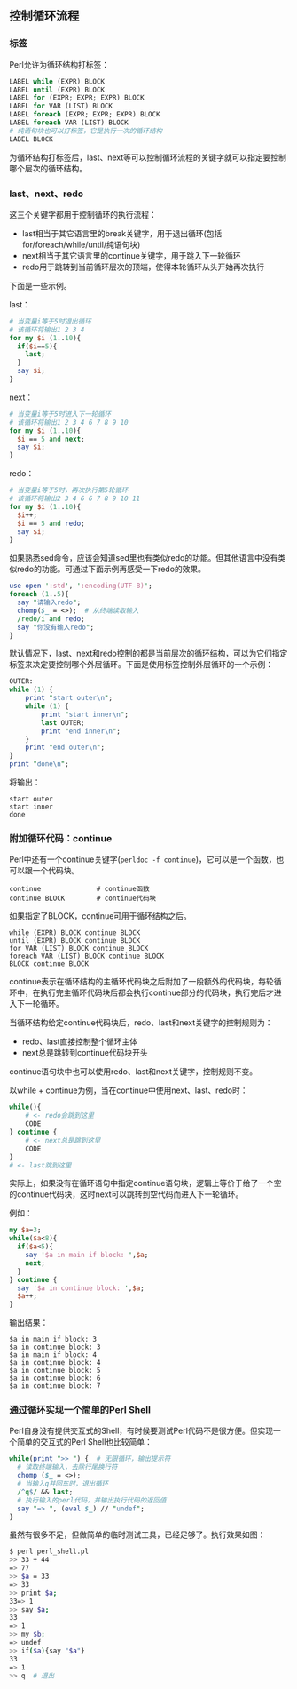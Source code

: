 ## 控制循环流程

### 标签

Perl允许为循环结构打标签：

```perl
LABEL while (EXPR) BLOCK
LABEL until (EXPR) BLOCK
LABEL for (EXPR; EXPR; EXPR) BLOCK
LABEL for VAR (LIST) BLOCK
LABEL foreach (EXPR; EXPR; EXPR) BLOCK
LABEL foreach VAR (LIST) BLOCK
# 纯语句块也可以打标签，它是执行一次的循环结构
LABEL BLOCK  
```

为循环结构打标签后，last、next等可以控制循环流程的关键字就可以指定要控制哪个层次的循环结构。

### last、next、redo

这三个关键字都用于控制循环的执行流程：

- last相当于其它语言里的break关键字，用于退出循环(包括for/foreach/while/until/纯语句块)  
- next相当于其它语言里的continue关键字，用于跳入下一轮循环  
- redo用于跳转到当前循环层次的顶端，使得本轮循环从头开始再次执行  

下面是一些示例。

last：

```perl
# 当变量i等于5时退出循环
# 该循环将输出1 2 3 4
for my $i (1..10){
  if($i==5){
    last;
  }
  say $i;
}
```

next：

```perl
# 当变量i等于5时进入下一轮循环
# 该循环将输出1 2 3 4 6 7 8 9 10
for my $i (1..10){
  $i == 5 and next;
  say $i;
}
```

redo：

```perl
# 当变量i等于5时，再次执行第5轮循环
# 该循环将输出2 3 4 6 6 7 8 9 10 11
for my $i (1..10){
  $i++;
  $i == 5 and redo;
  say $i;
}
```

如果熟悉sed命令，应该会知道sed里也有类似redo的功能。但其他语言中没有类似redo的功能。可通过下面示例再感受一下redo的效果。

```perl
use open ':std', ':encoding(UTF-8)';
foreach (1..5){
  say "请输入redo";
  chomp($_ = <>);  # 从终端读取输入
  /redo/i and redo;
  say "你没有输入redo";
}
```

默认情况下，last、next和redo控制的都是当前层次的循环结构，可以为它们指定标签来决定要控制哪个外层循环。下面是使用标签控制外层循环的一个示例：

```perl
OUTER:
while (1) {
    print "start outer\n";
    while (1) {
        print "start inner\n";
        last OUTER;
        print "end inner\n";
    }
    print "end outer\n";
}
print "done\n";
```

将输出：

```
start outer
start inner
done
```

### 附加循环代码：continue

Perl中还有一个continue关键字(`perldoc -f continue`)，它可以是一个函数，也可以跟一个代码块。
```
continue              # continue函数
continue BLOCK        # continue代码块
```

如果指定了BLOCK，continue可用于循环结构之后。
```
while (EXPR) BLOCK continue BLOCK
until (EXPR) BLOCK continue BLOCK
for VAR (LIST) BLOCK continue BLOCK
foreach VAR (LIST) BLOCK continue BLOCK
BLOCK continue BLOCK
```

continue表示在循环结构的主循环代码块之后附加了一段额外的代码块，每轮循环中，在执行完主循环代码块后都会执行continue部分的代码块，执行完后才进入下一轮循环。

当循环结构给定continue代码块后，redo、last和next关键字的控制规则为：

- redo、last直接控制整个循环主体  
- next总是跳转到continue代码块开头  

continue语句块中也可以使用redo、last和next关键字，控制规则不变。

以while + continue为例，当在continue中使用next、last、redo时：

```perl
while(){
    # <- redo会跳到这里
    CODE
} continue {
    # <- next总是跳到这里
    CODE
}
# <- last跳到这里
```

实际上，如果没有在循环语句中指定continue语句块，逻辑上等价于给了一个空的continue代码块，这时next可以跳转到空代码而进入下一轮循环。

例如：
```perl
my $a=3;
while($a<8){
  if($a<5){
    say '$a in main if block: ',$a;
    next;
  }
} continue {
  say '$a in continue block: ',$a;
  $a++;
}
```

输出结果：
```
$a in main if block: 3
$a in continue block: 3
$a in main if block: 4
$a in continue block: 4
$a in continue block: 5
$a in continue block: 6
$a in continue block: 7
```

### 通过循环实现一个简单的Perl Shell

Perl自身没有提供交互式的Shell，有时候要测试Perl代码不是很方便。但实现一个简单的交互式的Perl Shell也比较简单：

```perl
while(print ">> ") {  # 无限循环，输出提示符
  # 读取终端输入，去除行尾换行符
  chomp ($_ = <>);
  # 当输入q并回车时，退出循环
  /^q$/ && last;
  # 执行输入的perl代码，并输出执行代码的返回值
  say "=> ", (eval $_) // "undef";
}
```

虽然有很多不足，但做简单的临时测试工具，已经足够了。执行效果如图：

```bash
$ perl perl_shell.pl 
>> 33 + 44
=> 77
>> $a = 33
=> 33
>> print $a;
33=> 1
>> say $a;
33
=> 1
>> my $b;
=> undef
>> if($a){say "$a"}
33
=> 1
>> q  # 退出
```

